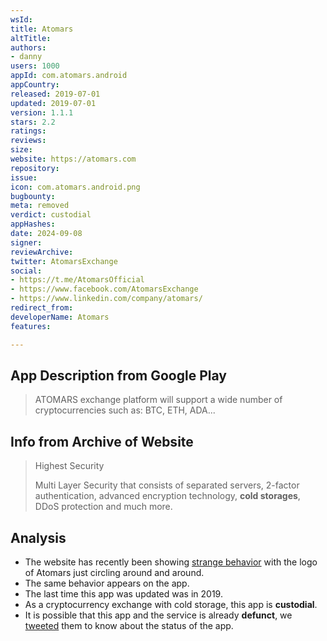 ```yaml
---
wsId: 
title: Atomars
altTitle: 
authors:
- danny
users: 1000
appId: com.atomars.android
appCountry: 
released: 2019-07-01
updated: 2019-07-01
version: 1.1.1
stars: 2.2
ratings: 
reviews: 
size: 
website: https://atomars.com
repository: 
issue: 
icon: com.atomars.android.png
bugbounty: 
meta: removed
verdict: custodial
appHashes: 
date: 2024-09-08
signer: 
reviewArchive: 
twitter: AtomarsExchange
social:
- https://t.me/AtomarsOfficial
- https://www.facebook.com/AtomarsExchange
- https://www.linkedin.com/company/atomars/
redirect_from: 
developerName: Atomars
features: 

---
```


## App Description from Google Play 

> ATOMARS exchange platform will support a wide number of cryptocurrencies such as: BTC, ETH, ADA...

## Info from Archive of Website 

> Highest Security 
>
> Multi Layer Security that consists of separated servers, 2-factor authentication, advanced encryption technology, **cold storages**, DDoS protection and much more.

## Analysis 

- The website has recently been showing [strange behavior](https://twitter.com/BitcoinWalletz/status/1656599818180112387) with the logo of Atomars just circling around and around. 
- The same behavior appears on the app.
- The last time this app was updated was in 2019. 
- As a cryptocurrency exchange with cold storage, this app is **custodial**. 
- It is possible that this app and the service is already **defunct**, we [tweeted](https://twitter.com/BitcoinWalletz/status/1656600794786041857) them to know about the status of the app. 

